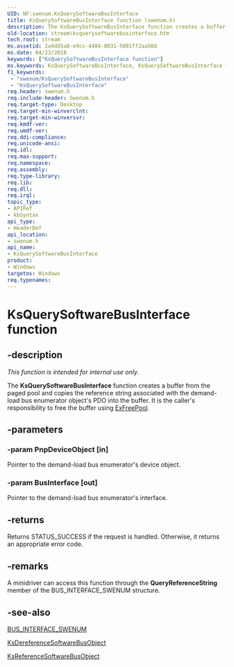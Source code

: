 ```yaml
---
UID: NF:swenum.KsQuerySoftwareBusInterface
title: KsQuerySoftwareBusInterface function (swenum.h)
description: The KsQuerySoftwareBusInterface function creates a buffer from the paged pool and copies the reference string associated with the demand-load bus enumerator object's PDO into the buffer.
old-location: stream\ksquerysoftwarebusinterface.htm
tech.root: stream
ms.assetid: 2a4dd5a8-e9cc-4404-8031-5091ff2aa50d
ms.date: 04/23/2018
keywords: ["KsQuerySoftwareBusInterface function"]
ms.keywords: KsQuerySoftwareBusInterface, KsQuerySoftwareBusInterface function [Streaming Media Devices], ksfunc_58ad39a9-6e7b-416b-9ca6-a5a92bb0a7fc.xml, stream.ksquerysoftwarebusinterface, swenum/KsQuerySoftwareBusInterface
f1_keywords:
 - "swenum/KsQuerySoftwareBusInterface"
 - "KsQuerySoftwareBusInterface"
req.header: swenum.h
req.include-header: Swenum.h
req.target-type: Desktop
req.target-min-winverclnt: 
req.target-min-winversvr: 
req.kmdf-ver: 
req.umdf-ver: 
req.ddi-compliance: 
req.unicode-ansi: 
req.idl: 
req.max-support: 
req.namespace: 
req.assembly: 
req.type-library: 
req.lib: 
req.dll: 
req.irql: 
topic_type:
- APIRef
- kbSyntax
api_type:
- HeaderDef
api_location:
- swenum.h
api_name:
- KsQuerySoftwareBusInterface
product:
- Windows
targetos: Windows
req.typenames: 
---
```


# KsQuerySoftwareBusInterface function


## -description


<i>This function is intended for internal use only.</i>

The <b>KsQuerySoftwareBusInterface</b> function creates a buffer from the paged pool and copies the reference string associated with the demand-load bus enumerator object's PDO into the buffer. It is the caller's responsibility to free the buffer using <a href="https://docs.microsoft.com/windows-hardware/drivers/ddi/ntddk/nf-ntddk-exfreepool">ExFreePool</a>. 


## -parameters




### -param PnpDeviceObject [in]

Pointer to the demand-load bus enumerator's device object.


### -param BusInterface [out]

Pointer to the demand-load bus enumerator's interface.


## -returns



Returns STATUS_SUCCESS if the request is handled. Otherwise, it returns an appropriate error code.




## -remarks



A minidriver can access this function through the <b>QueryReferenceString</b> member of the BUS_INTERFACE_SWENUM structure.




## -see-also




<a href="https://docs.microsoft.com/windows-hardware/drivers/ddi/swenum/ns-swenum-_bus_interface_swenum">BUS_INTERFACE_SWENUM</a>



<a href="https://docs.microsoft.com/windows-hardware/drivers/ddi/swenum/nf-swenum-ksdereferencesoftwarebusobject">KsDereferenceSoftwareBusObject</a>



<a href="https://docs.microsoft.com/windows-hardware/drivers/ddi/swenum/nf-swenum-ksreferencesoftwarebusobject">KsReferenceSoftwareBusObject</a>
 

 

